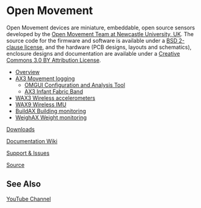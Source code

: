 Open Movement
=============

Open Movement devices are miniature, embeddable, open source sensors developed by the [Open Movement Team at Newcastle University, UK](http://github.com/digitalinteraction/openmovement/wiki/OpenMovement). The source code for the firmware and software is available under a [BSD 2-clause license](http://github.com/digitalinteraction/openmovement/blob/master/Software/LICENSE.TXT), and the hardware (PCB designs, layouts and schematics), enclosure designs and documentation are available under a [Creative Commons 3.0 BY Attribution License](http://github.com/digitalinteraction/openmovement/blob/master/Hardware/LICENSE.TXT).

* [Overview](http://github.com/digitalinteraction/openmovement/wiki/OpenMovement)
* [AX3 Movement logging](http://github.com/digitalinteraction/openmovement/wiki/AX3)
  * [OMGUI Configuration and Analysis Tool](https://github.com/digitalinteraction/openmovement/wiki/AX3-GUI)
  * [AX3 Infant Fabric Band](https://github.com/digitalinteraction/openmovement/tree/master/Mechanical/AX3/AX3%20Fabric%20Band)
* [WAX3 Wireless accelerometers](http://github.com/digitalinteraction/openmovement/wiki/WAX3)
* [WAX9 Wireless IMU](http://github.com/digitalinteraction/openmovement/wiki/WAX9)
* [BuildAX Building monitoring](http://github.com/digitalinteraction/openmovement/wiki/BuildAX)
* [WeighAX Weight monitoring](http://github.com/digitalinteraction/openmovement/wiki/WeighAX)

<!-- * [AXi '9-Axis' device with display](http://github.com/digitalinteraction/openmovement/wiki/AXi) -->

[Downloads](https://github.com/digitalinteraction/openmovement/blob/master/Downloads/README.md)

[Documentation Wiki](http://github.com/digitalinteraction/openmovement/wiki/Documentation)

[Support & Issues](http://github.com/digitalinteraction/openmovement/wiki/Support) 

[Source](http://github.com/digitalinteraction/openmovement/wiki/Source) 

## See Also ##

[YouTube Channel](https://www.youtube.com/channel/UCppN19v-D7q2LR1_LSYUN0w) 
